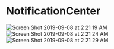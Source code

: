 # NotificationCenter
![Screen Shot 2019-09-08 at 2 21 19 AM](https://user-images.githubusercontent.com/53354158/64481597-70afea80-d1df-11e9-8858-bdce347882cd.png)
![Screen Shot 2019-09-08 at 2 21 24 AM](https://user-images.githubusercontent.com/53354158/64481599-71488100-d1df-11e9-81b4-2d86104006bb.png)
![Screen Shot 2019-09-08 at 2 21 29 AM](https://user-images.githubusercontent.com/53354158/64481600-71488100-d1df-11e9-9f62-a4df3fb5c2f3.png)

